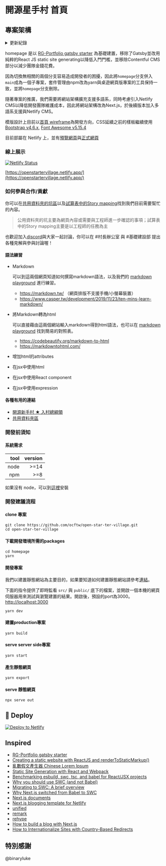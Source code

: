 # 開源星手村 首頁

## 專案架構

<details>
<summary>更新紀錄</summary>

|     版本 | 更新細節                                          |
| -------: | :------------------------------------------------ |
| `v1.0.0` | 增加網站首頁                                      |
| `v2.0.0` | 移除gatsby與contentful cms                        |
| `v2.1.0` | 由`homepage`分支併入`main`，套件管理由npm改用yarn |
| `v3.0.0` | 改用next.js架構                                   |

</details>

homepage 是以 [RG-Portfolio gatsby starter](https://github.com/Rohitguptab/rg-portfolio.git) 為基礎建置，移除了Gatsby並改用純粹的React JS static site generating以降低入門門檻，並移除Contentful CMS部分以減少團隊金錢花費。

因為切換無相關的兩個分支容易造成開發者的困擾，因此將`homepage`分支併入`main`成為一個子專案，套件管理由npm改為yarn與桌遊網頁版專案的工具保持一致，並將`homepage`分支刪除。

隨著專案的推廣，我們需要將網站架構擴充支援多語系，同時考慮引入Netlify CMS以降低開發團隊維護成本，因此將網站架構改為Next.js，於後續版本加入多語系支援與Netlify CMS。

模版設計上目前以[首頁 wireframe](https://drive.google.com/file/d/1mHfiHLZPNvAGKtlY788Ojkmap9SXupH-/view?usp=sharing)為開發方向，CSS延續之前的樣板繼續使用 [Bootstrap v4.6.x](https://getbootstrap.com/docs/4.6/getting-started/introduction/), [Font Awesome v5.15.4](https://fontawesome.com/v5/docs)

目前部屬在 Netlify 上，並有[預覽網頁](https://openstartervillage-preview.netlify.app/activity-test-page)與[正式網頁](https://openstartervillage.netlify.app/)

### 線上展示

[![Netlify Status](https://api.netlify.com/api/v1/badges/2440ec97-301c-4a60-ae46-558cd2cb00b9/deploy-status)](https://app.netlify.com/sites/openstartervillage/deploys)

[https://openstartervillage.netlify.app/](https://openstartervillage.netlify.app/)

### 如何參與合作/貢獻

你可以在[共用資料夾的坑區](https://drive.google.com/drive/folders/1JgqEh5gkf9nzqwznLLAo1vtgHWi3o7gw)以及[試算表中的Story mapping](https://docs.google.com/spreadsheets/d/1QBjG9JozOvP1TOwg33h0Gs6yIdifd1sJ6CJTZZHZr7I/edit?usp=sharing)找到我們目前需要幫忙的內容。

> 公用資料夾的坑主要為網頁內容或需要與工程師進一步確認的事項；試算表中的Story mapping主要是以工程師的任務為主

也歡迎加入[discord](https://discord.gg/JnTHGnxwYS)與大家一起討論，你可以在 #村長辦公室 與 #基礎建設部 提出各種見解與參與討論喔！

#### 語法練習

- Markdown

  可以到這兩個網頁知道如何撰寫markdown語法，以及我們的 [markdown playground](https://hackmd.io/2OBWFw_FSiazt4JxoINNlQ?both) 進行練習。

  - <https://markdown.tw/> （網頁排版不支援手機/小螢幕裝置）
  - <https://www.casper.tw/development/2019/11/23/ten-mins-learn-markdown/>

- 將Markdown轉為html

  可以直接藉由這兩個網站輸入markdown得到html語法，也可以在 [markdown playground](https://hackmd.io/2OBWFw_FSiazt4JxoINNlQ?both) 找到簡易的對照表。

  - <https://codebeautify.org/markdown-to-html>
  - <https://markdowntohtml.com/>

- 增加html的attributes

- 在jsx中使用html

- 在jsx中使用React component

- 在jsx中使用expression

#### 各種有用的連結

- [開源新手村 ★ 入村總綱領](https://hackmd.io/1B3eCm8sSbqDTdcMI7o85g)
- [共用資料夾區](https://drive.google.com/drive/folders/1d2rlxRLQ_iUVhq9-ZO7BGCjTl1ES2zf6)

### 開發前須知

#### 系統需求

| tool | version |
| ---: | ------: |
| node |    >=14 |
|  npm |     >=8 |

如果沒有 node，可以到[這裡](https://nodejs.org/en/)安裝

### 開發建議流程

#### clone 專案

```shell
git clone https://github.com/ocftw/open-star-ter-village.git
cd open-star-ter-village
```

#### 下載開發環境所需的packages

```shell
cd homepage
yarn
```

#### 開發專案

我們以建置靜態網站為主要目的，如果要知道如何建置靜態網站請參考[連結](#建置專案)。

下面的指令提供了即時監看 `src/` 與 `public/` 底下的檔案，並開啟一個本機的網頁伺服器用來測試與瀏覽建置的結果。開啟後，預設的port為3000。<http://localhost:3000>

```shell
yarn dev
```

#### 建置production專案

```shell
yarn build
```

#### serve server side專案

```shell
yarn start
```

#### 產生靜態網頁

```shell
yarn export
```

#### serve 靜態網頁

```shell
npx serve out
```

## 💫 Deploy

[![Deploy to Netlify](https://www.netlify.com/img/deploy/button.svg)](https://app.netlify.com/start/deploy?repository=https://github.com/ocftw/open-star-ter-village/tree/homepage)

## Inspired

- [RG-Portfolio gatsby starter](https://github.com/Rohitguptab/rg-portfolio.git)
- [Creating a static website with ReactJS and renderToStaticMarkup()](https://www.codemzy.com/blog/static-website-react-rendertostaticmarkup)
- [亂數假文產生器 Chinese Lorem Ipsum](http://www.richyli.com/tool/loremipsum/)
- [Static Site Generation with React and Webpack](https://sking7.github.io/articles/945674580.html)
- [Benchmarking esbuild, swc, tsc, and babel for React/JSX projects](https://datastation.multiprocess.io/blog/2021-11-13-benchmarking-esbuild-swc-typescript-babel.html)
- [Why you should use SWC (and not Babel)](https://blog.logrocket.com/why-you-should-use-swc/)
- [Migrating to SWC: A brief overview](https://blog.logrocket.com/migrating-swc-webpack-babel-overview/)
- [Why Next.js switched from Babel to SWC](https://nextjs.org/blog/next-11-1#adopting-rust-based-swc)
- [Next.js documents](https://nextjs.org/docs/getting-started)
- [Next.js blogging template for Netlify](https://github.com/wutali/nextjs-netlify-blog-template)
- [unified](https://github.com/unifiedjs/unified)
- [remark](https://github.com/remarkjs/remark)
- [rehype](https://github.com/rehypejs/rehype)
- [How to build a blog with Next.js](https://dev.to/sagar/building-a-blog-with-next-js-253)
- [How to Internationalize Sites with Country-Based Redirects](https://www.netlify.com/blog/2021/11/05/how-to-internationalize-sites-with-country-based-redirects/)

## 特別感謝

@binaryluke
